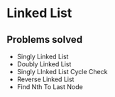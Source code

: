 # Linked List

## Problems solved
* Singly Linked List
* Doubly Linked List
* Singly LInked List Cycle Check
* Reverse Linked List
* Find Nth To Last Node